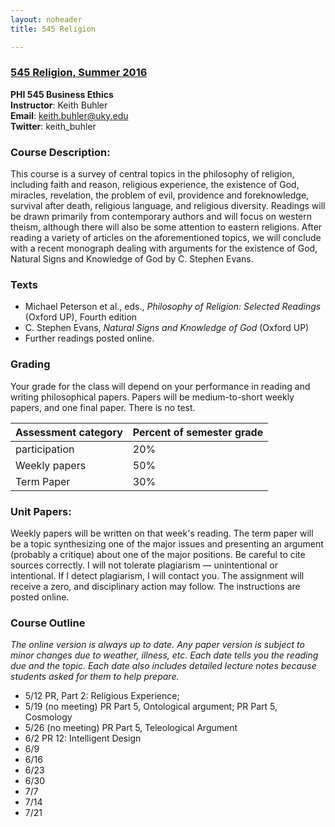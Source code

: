 ```yaml
---
layout: noheader
title: 545 Religion

---
```


### [545 Religion, Summer 2016](/PHI545.pdf)
**PHI 545 Business Ethics**  
**Instructor**: Keith Buhler  
**Email**: [keith.buhler@uky.edu](emailto:keith.buhler@uky.edu)  
**Twitter**: keith_buhler  

### Course Description: 

This course is a survey of central topics in the philosophy of religion, including faith and reason, religious experience, the existence of God, miracles, revelation, the problem of evil, providence and foreknowledge, survival after death, religious language, and religious diversity.  Readings will be drawn primarily from contemporary authors and will focus on western theism, although there will also be some attention to eastern religions.  After reading a variety of articles on the aforementioned topics, we will conclude with a recent monograph dealing with arguments for the existence of God, Natural Signs and Knowledge of God by C. Stephen Evans.

### Texts

* Michael Peterson et al., eds., *Philosophy of Religion: Selected Readings* (Oxford UP), Fourth edition
* C. Stephen Evans, *Natural Signs and Knowledge of God* (Oxford UP)
* Further readings posted online.


### Grading
Your grade for the class will depend on your performance in reading and writing philosophical papers. Papers will be medium-to-short weekly papers, and one final paper. There is no test. 


|  Assessment category  |  Percent of semester grade |
| -----------------------| -----------------------|
| participation          |  20% |
| Weekly papers          |  50% |
| Term Paper             |  30% |


### Unit Papers:  
Weekly papers will be written on that week's reading. The term paper will be a topic synthesizing one of the major issues and presenting an argument (probably a critique) about one of the major positions. Be careful to cite  sources correctly. I will not tolerate plagiarism — unintentional or intentional.  If I detect plagiarism, I will contact you. The assignment will receive a zero, and disciplinary action may follow. The instructions are posted online. 


### Course Outline

*The online version is always up to date. Any paper version is subject to minor changes due to weather, illness, etc. Each date tells you the reading due and the topic. Each date also includes detailed lecture notes because students asked for them to help prepare.*

* 5/12 PR, Part 2: Religious Experience; 
* 5/19 (no meeting) PR Part 5, Ontological argument; PR Part 5, Cosmology 
* 5/26 (no meeting) PR Part 5, Teleological Argument
* 6/2 PR 12: Intelligent Design
* 6/9
* 6/16
* 6/23
* 6/30
* 7/7
* 7/14
* 7/21